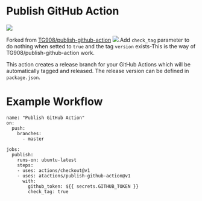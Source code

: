 # Publish GitHub Action
![](https://img.shields.io/github/v/release/atactions/publish-github-action?style=flat-square)

Forked from [TG908/publish-github-action](https://github.com/TG908/publish-github-action) ![](https://img.shields.io/github/v/release/tg908/publish-github-action?style=flat-square).Add `check_tag` parameter to do nothing when setted to `true` and the tag `version` exists-This is the way of TG908/publish-github-action work.

This action creates a release branch for your GitHub Actions which will be automatically tagged and released. The release version can be  defined in `package.json`.

# Example Workflow

```
name: "Publish GitHub Action"
on:
  push:
    branches:    
      - master

jobs:
  publish:
    runs-on: ubuntu-latest
    steps:
    - uses: actions/checkout@v1
    - uses: atactions/publish-github-action@v1
      with:
        github_token: ${{ secrets.GITHUB_TOKEN }}
        check_tag: true
```
